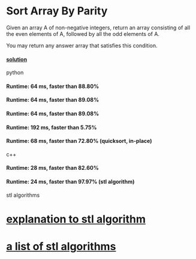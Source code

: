 # Sort Array By Parity

Given an array A of non-negative integers, return an array consisting of all the even elements of A, followed by all the odd elements of A.

You may return any answer array that satisfies this condition.

#### [solution](https://leetcode.com/problems/sort-array-by-parity/solution/)

python
#### Runtime: 64 ms, faster than 88.80%
#### Runtime: 64 ms, faster than 89.08%
#### Runtime: 64 ms, faster than 89.08%
#### Runtime: 192 ms, faster than 5.75%
#### Runtime: 68 ms, faster than 72.80% (quicksort, in-place)

c++
#### Runtime: 28 ms, faster than 82.60%
#### Runtime: 24 ms, faster than 97.97% (stl algorithm)

stl algorithms
# [explanation to stl algorithm](https://youtu.be/FgzZ4ShshPs?t=1m25s)
# [a list of stl algorithms](https://www.cs.helsinki.fi/u/tpkarkka/alglib/k06/lectures/algorithms.html)
